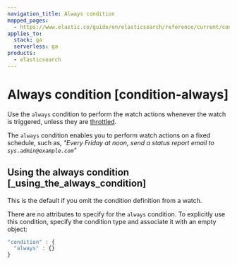 ```yaml
---
navigation_title: Always condition
mapped_pages:
  - https://www.elastic.co/guide/en/elasticsearch/reference/current/condition-always.html
applies_to:
  stack: ga
  serverless: ga
products:
  - elasticsearch
---
```


# Always condition [condition-always]

Use the `always` condition to perform the watch actions whenever the watch is triggered, unless they are [throttled](actions.md#actions-ack-throttle).

The `always` condition enables you to perform watch actions on a fixed schedule, such as, *"Every Friday at noon, send a status report email to `sys.admin@example.com`"*

## Using the always condition [_using_the_always_condition]

This is the default if you omit the condition definition from a watch.

There are no attributes to specify for the `always` condition. To explicitly use this condition, specify the condition type and associate it with an empty object:

```js
"condition" : {
  "always" : {}
}
```
